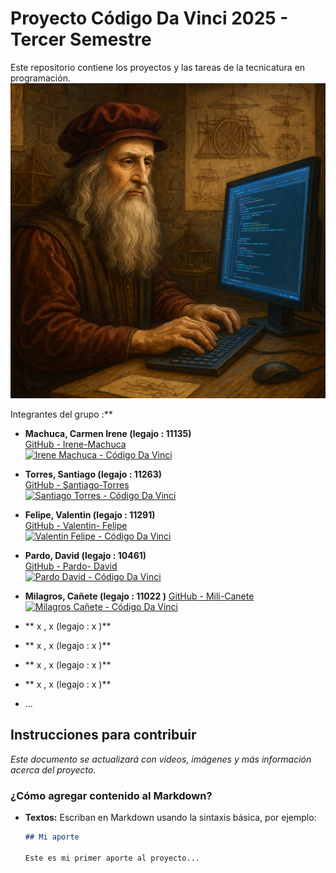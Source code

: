 # Proyecto Código Da Vinci 2025 - Tercer Semestre

Este repositorio contiene los proyectos y las tareas de la tecnicatura en programación.  
![Leonardo programando](./assets/codigoDavinci.png)

Integrantes del grupo :**  
- **Machuca, Carmen Irene (legajo : 11135)**  
  [GitHub - Irene-Machuca ](https://github.com/mirenecarmen)  
  [![Irene Machuca - Código Da Vinci ](https://img.shields.io/badge/Código%20Da%20Vinci-Irene%20Machuca-blueyellow?logo=github)](https://github.com/irenemachuca)

- **Torres, Santiago (legajo : 11263)**  
  [GitHub - Santiago-Torres ](https://github.com/Serrix06)  
  [![Santiago Torres - Código Da Vinci ](https://img.shields.io/badge/Código%20Da%20Vinci-Santiago%20Torres-blueyellow?logo=github)](https://github.com/Serrix06)
  
-  **Felipe, Valentin (legajo : 11291)**  
  [GitHub - Valentin- Felipe ](https://github.com/Valentin-Felipe)  
  [![Valentin Felipe - Código Da Vinci ](https://img.shields.io/badge/Código%20Da%20Vinci-Valentin%20Felipe-blueyellow?logo=github)](https://github.com/Valentin-Felipe) 

  -  **Pardo, David (legajo : 10461)**  
  [GitHub - Pardo- David ](https://github.com/David.Pardo93)  
  [![Pardo David - Código Da Vinci ](https://img.shields.io/badge/Código%20Da%20Vinci-Pardo%20David-blueyellow?logo=github)](https://github.com/David.Pardo93) 

- **Milagros, Cañete (legajo : 11022 )**
  [GitHub - Mili-Canete ](https://github.com/Mili-Canete)  
  [![Milagros Cañete - Código Da Vinci ](https://img.shields.io/badge/Código%20Da%20Vinci-Mili%20Canete-blueyellow?logo=github)](https://github.com/Mili-Canete)
   
- ** x , x (legajo : x )**
- ** x , x (legajo : x )**
- ** x , x (legajo : x )**
- ** x , x (legajo : x )** 


- ...

## Instrucciones para contribuir

*Este documento se actualizará con videos, imágenes y más información acerca del proyecto.*

### ¿Cómo agregar contenido al Markdown?

- **Textos:** Escriban en Markdown usando la sintaxis básica, por ejemplo:
  
  ```markdown
  ## Mi aporte
  
  Este es mi primer aporte al proyecto...
